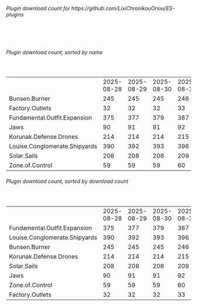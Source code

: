 <h6>Plugin download count for https://github.com/LixiChronikouOriou/ES-plugins</h6><br>
<br>
<h6>Plugin download count, sorted by name</h6><sub><sup><br>
<table>
	<tr>
		<td></td>
		<td>2025-08-28</td>
		<td>2025-08-29</td>
		<td>2025-08-30</td>
		<td>2025-08-31</td>
		<td>2025-09-01</td>
		<td>2025-09-02</td>
		<td>2025-09-03</td>
		<td>today +</td>
	</tr>
	<tr>
		<td>Bunsen.Burner</td>
		<td>245</td>
		<td>245</td>
		<td>245</td>
		<td>246</td>
		<td>250</td>
		<td>252</td>
		<td>252</td>
		<td></td>
	</tr>
	<tr>
		<td>Factory.Outlets</td>
		<td>32</td>
		<td>32</td>
		<td>32</td>
		<td>33</td>
		<td>35</td>
		<td>35</td>
		<td>36</td>
		<td>+ 1</td>
	</tr>
	<tr>
		<td>Fundamental.Outfit.Expansion</td>
		<td>375</td>
		<td>377</td>
		<td>379</td>
		<td>387</td>
		<td>399</td>
		<td>402</td>
		<td>405</td>
		<td>+ 3</td>
	</tr>
	<tr>
		<td>Jaws</td>
		<td>90</td>
		<td>91</td>
		<td>91</td>
		<td>92</td>
		<td>96</td>
		<td>98</td>
		<td>98</td>
		<td></td>
	</tr>
	<tr>
		<td>Korunak.Defense.Drones</td>
		<td>214</td>
		<td>214</td>
		<td>214</td>
		<td>215</td>
		<td>219</td>
		<td>221</td>
		<td>221</td>
		<td></td>
	</tr>
	<tr>
		<td>Louise.Conglomerate.Shipyards</td>
		<td>390</td>
		<td>392</td>
		<td>393</td>
		<td>396</td>
		<td>401</td>
		<td>403</td>
		<td>404</td>
		<td>+ 1</td>
	</tr>
	<tr>
		<td>Solar.Sails</td>
		<td>208</td>
		<td>208</td>
		<td>208</td>
		<td>209</td>
		<td>213</td>
		<td>213</td>
		<td>213</td>
		<td></td>
	</tr>
	<tr>
		<td>Zone.of.Control</td>
		<td>59</td>
		<td>59</td>
		<td>59</td>
		<td>60</td>
		<td>65</td>
		<td>65</td>
		<td>66</td>
		<td>+ 1</td>
	</tr>
</table>
</sub></sup>
<h6>Plugin download count, sorted by download count</h6><sub><sup><br>
<table>
	<tr>
		<td></td>
		<td>2025-08-28</td>
		<td>2025-08-29</td>
		<td>2025-08-30</td>
		<td>2025-08-31</td>
		<td>2025-09-01</td>
		<td>2025-09-02</td>
		<td>2025-09-03</td>
		<td>today +</td>
	</tr>
	<tr>
		<td>Fundamental.Outfit.Expansion</td>
		<td>375</td>
		<td>377</td>
		<td>379</td>
		<td>387</td>
		<td>399</td>
		<td>402</td>
		<td>405</td>
		<td>+ 3</td>
	</tr>
	<tr>
		<td>Louise.Conglomerate.Shipyards</td>
		<td>390</td>
		<td>392</td>
		<td>393</td>
		<td>396</td>
		<td>401</td>
		<td>403</td>
		<td>404</td>
		<td>+ 1</td>
	</tr>
	<tr>
		<td>Bunsen.Burner</td>
		<td>245</td>
		<td>245</td>
		<td>245</td>
		<td>246</td>
		<td>250</td>
		<td>252</td>
		<td>252</td>
		<td></td>
	</tr>
	<tr>
		<td>Korunak.Defense.Drones</td>
		<td>214</td>
		<td>214</td>
		<td>214</td>
		<td>215</td>
		<td>219</td>
		<td>221</td>
		<td>221</td>
		<td></td>
	</tr>
	<tr>
		<td>Solar.Sails</td>
		<td>208</td>
		<td>208</td>
		<td>208</td>
		<td>209</td>
		<td>213</td>
		<td>213</td>
		<td>213</td>
		<td></td>
	</tr>
	<tr>
		<td>Jaws</td>
		<td>90</td>
		<td>91</td>
		<td>91</td>
		<td>92</td>
		<td>96</td>
		<td>98</td>
		<td>98</td>
		<td></td>
	</tr>
	<tr>
		<td>Zone.of.Control</td>
		<td>59</td>
		<td>59</td>
		<td>59</td>
		<td>60</td>
		<td>65</td>
		<td>65</td>
		<td>66</td>
		<td>+ 1</td>
	</tr>
	<tr>
		<td>Factory.Outlets</td>
		<td>32</td>
		<td>32</td>
		<td>32</td>
		<td>33</td>
		<td>35</td>
		<td>35</td>
		<td>36</td>
		<td>+ 1</td>
	</tr>
</table>
</sub></sup>
